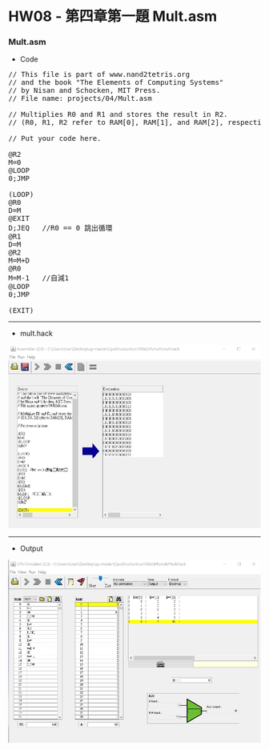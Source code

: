 # HW08 - 第四章第一題 Mult.asm
### Mult.asm
* Code   
<pre>
// This file is part of www.nand2tetris.org
// and the book "The Elements of Computing Systems"
// by Nisan and Schocken, MIT Press.
// File name: projects/04/Mult.asm

// Multiplies R0 and R1 and stores the result in R2.
// (R0, R1, R2 refer to RAM[0], RAM[1], and RAM[2], respectively.)

// Put your code here.

@R2
M=0
@LOOP
0;JMP

(LOOP)
@R0
D=M
@EXIT
D;JEQ   //R0 == 0 跳出循環
@R1
D=M
@R2
M=M+D
@R0
M=M-1   //自減1
@LOOP
0;JMP

(EXIT)
</pre>
---
* mult.hack   

![hack](hack.jpg)

---
* Output   

![result](result.jpg)